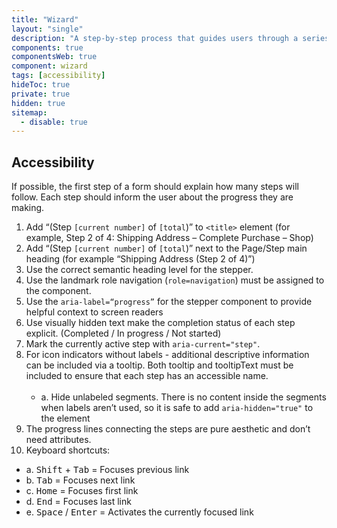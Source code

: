 ```yaml
---
title: "Wizard"
layout: "single"
description: "A step-by-step process that guides users through a series of tasks or decisions"
components: true
componentsWeb: true
component: wizard
tags: [accessibility]
hideToc: true
private: true
hidden: true
sitemap:
  - disable: true
---
```


## Accessibility


If possible, the first step of a form should explain how many steps will follow.
Each step should inform the user about the progress they are making.

1. Add “(Step `[current number]` of `[total`)” to `<title>` element (for example, Step 2 of 4: Shipping Address – Complete Purchase – Shop)
2. Add “(Step `[current number]` of `[total`)” next to the Page/Step main heading (for example “Shipping Address (Step 2 of 4)”)
3. Use the correct semantic heading level for the stepper.
4. Use the landmark role navigation (`role=navigation`) must be assigned to the component.
5. Use the `aria-label=“progress”` for the stepper component to provide helpful context to screen readers
6. Use visually hidden text make the completion status of each step explicit. (Completed / In progress / Not started)
7. Mark the currently active step with `aria-current="step"`.
8. For icon indicators without labels - additional descriptive information can be included via a tooltip. Both tooltip and tooltipText must be included to ensure that each step has an accessible name.<br><br>
   - a. Hide unlabeled segments. There is no content inside the segments when labels aren’t used, so it is safe to add `aria-hidden="true"` to the element
9. The progress lines connecting the steps are pure aesthetic and don’t need attributes.
10. Keyboard shortcuts:
   - a. <kbd>Shift</kbd> + <kbd>Tab</kbd> = Focuses previous link
   - b. <kbd>Tab</kbd> = Focuses next link
   - c. <kbd>Home</kbd> = Focuses first link
   - d. <kbd>End</kbd>	= Focuses last link
   - e. <kbd>Space</kbd> / <kbd>Enter</kbd>	= Activates the currently focused link

<style>
  main ul:last-of-type {
    list-style: none;
    margin-top: -8px;
  }
</style>
